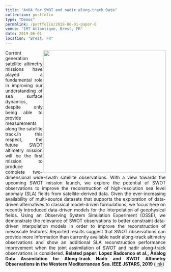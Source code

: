 ```yaml
---
title: "AnDA for SWOT and nadir along-track Data"
collection: portfolio
type: "Demos"
permalink: /portfolio/2019-06-01-paper-6
venue: "IMT Atlantique, Brest, FR"
date: 2019-06-01
location: "Brest, FR"
---
```


<div style="text-align: justify"> 
<img src="https://www.imt-atlantique.fr/sites/default/files/rfablet/ieee_jstars_MLopez2019.jpg" width="384" align ="right">
Current generation satellite altimetry missions 
have played   a   fundamental   role   in   improving   our   understanding of  sea  surface  dynamics, despite
only  being able to provide measurements along the satellite track.In this respect, the future SWOT  altimetry 
mission  will  be  the  first  mission  to  produce complete two-dimensional wide-swath satellite observations. 
With a view towards the upcoming SWOT mission launch, we explore the potential of SWOT observations to improve 
the reconstruction of  high-resolution  sea  level  anomaly  (SLA)  fields  from  satellite-derived  data.  
Given  the  ever-increasing  availability  of  multi-source  datasets  that  supports  the  exploration  of  
data-driven alternatives to classical model-driven formulations, we focus here on  recently  introduced  
data-driven  models  for  the  interpolation of  geophysical  fields.  Using  an  Observing  System  Simulation 
Experiment  (OSSE),  we  demonstrate  the  relevance  of  SWOT observations to better constraint data-driven 
interpolation models in  order  to  improve  the  reconstruction  of  mesoscale  features. Reported  results  suggest 
that  SWOT  observations  can  provide more information than currently available nadir along-track altimetry observations 
and show an additional SLA reconstruction performance improvement when the joint assimilation of SWOT and nadir along-track
observations is considered.
<strong>Related paper: Lopez Radcenco et al.,  Analog Data Assimilation for Along-track Nadir and SWOT Altimetry Observations 
in the Western Mediterranean Sea. IEEE JSTARS, 2019 
</strong> (<a href="https://www.researchgate.net/publication/332703297_Analog_Data_Assimilation_of_Along-Track_Nadir_and_Wide-Swath_SWOT_Altimetry_Observations_in_the_Western_Mediterranean_Sea">link</a>)

</div>



